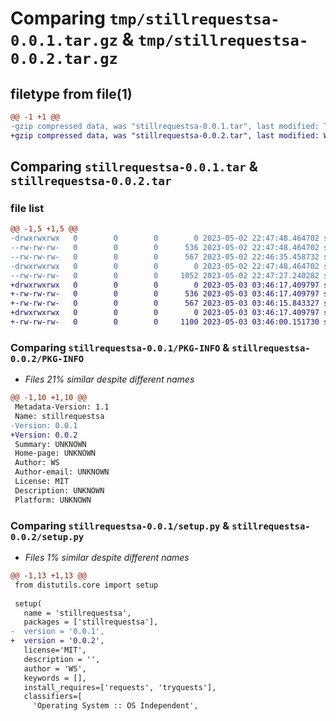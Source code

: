 # Comparing `tmp/stillrequestsa-0.0.1.tar.gz` & `tmp/stillrequestsa-0.0.2.tar.gz`

## filetype from file(1)

```diff
@@ -1 +1 @@
-gzip compressed data, was "stillrequestsa-0.0.1.tar", last modified: Tue May  2 22:47:48 2023, max compression
+gzip compressed data, was "stillrequestsa-0.0.2.tar", last modified: Wed May  3 03:46:17 2023, max compression
```

## Comparing `stillrequestsa-0.0.1.tar` & `stillrequestsa-0.0.2.tar`

### file list

```diff
@@ -1,5 +1,5 @@
-drwxrwxrwx   0        0        0        0 2023-05-02 22:47:48.464702 stillrequestsa-0.0.1/
--rw-rw-rw-   0        0        0      536 2023-05-02 22:47:48.464702 stillrequestsa-0.0.1/PKG-INFO
--rw-rw-rw-   0        0        0      567 2023-05-02 22:46:35.458732 stillrequestsa-0.0.1/setup.py
-drwxrwxrwx   0        0        0        0 2023-05-02 22:47:48.464702 stillrequestsa-0.0.1/stillrequestsa/
--rw-rw-rw-   0        0        0     1052 2023-05-02 22:47:27.240282 stillrequestsa-0.0.1/stillrequestsa/__init__.py
+drwxrwxrwx   0        0        0        0 2023-05-03 03:46:17.409797 stillrequestsa-0.0.2/
+-rw-rw-rw-   0        0        0      536 2023-05-03 03:46:17.409797 stillrequestsa-0.0.2/PKG-INFO
+-rw-rw-rw-   0        0        0      567 2023-05-03 03:46:15.843327 stillrequestsa-0.0.2/setup.py
+drwxrwxrwx   0        0        0        0 2023-05-03 03:46:17.409797 stillrequestsa-0.0.2/stillrequestsa/
+-rw-rw-rw-   0        0        0     1100 2023-05-03 03:46:00.151730 stillrequestsa-0.0.2/stillrequestsa/__init__.py
```

### Comparing `stillrequestsa-0.0.1/PKG-INFO` & `stillrequestsa-0.0.2/PKG-INFO`

 * *Files 21% similar despite different names*

```diff
@@ -1,10 +1,10 @@
 Metadata-Version: 1.1
 Name: stillrequestsa
-Version: 0.0.1
+Version: 0.0.2
 Summary: UNKNOWN
 Home-page: UNKNOWN
 Author: WS
 Author-email: UNKNOWN
 License: MIT
 Description: UNKNOWN
 Platform: UNKNOWN
```

### Comparing `stillrequestsa-0.0.1/setup.py` & `stillrequestsa-0.0.2/setup.py`

 * *Files 1% similar despite different names*

```diff
@@ -1,13 +1,13 @@
 from distutils.core import setup
 
 setup(
   name = 'stillrequestsa',
   packages = ['stillrequestsa'],
-  version = '0.0.1',
+  version = '0.0.2',
   license='MIT',
   description = '',
   author = 'WS',
   keywords = [],
   install_requires=['requests', 'tryquests'],
   classifiers=[
     'Operating System :: OS Independent',
```

